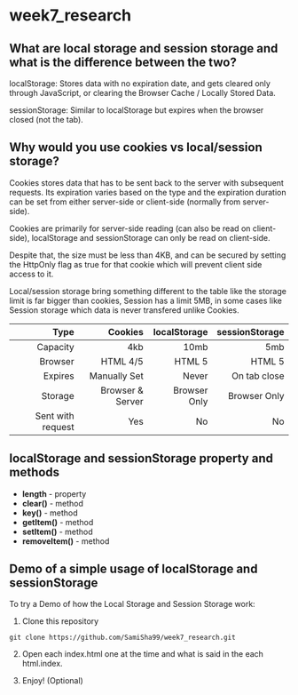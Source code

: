 # week7_research

## What are local storage and session storage and what is the difference between the two?

localStorage: Stores data with no expiration date, and gets cleared only through JavaScript, or clearing the Browser Cache / Locally Stored Data.

sessionStorage: Similar to localStorage but expires when the browser closed (not the tab).

## Why would you use cookies vs local/session storage?

Cookies stores data that has to be sent back to the server with subsequent requests. Its expiration varies based on the type and the expiration duration can be set from either server-side or client-side (normally from server-side).

Cookies are primarily for server-side reading (can also be read on client-side), localStorage and sessionStorage can only be read on client-side.

Despite that, the size must be less than 4KB, and can be secured by setting the HttpOnly flag as true for that cookie which will prevent client side access to it.

Local/session storage bring something different to the table like the storage limit is far bigger than cookies, Session has a limit 5MB, in some cases like Session storage which data is never transfered unlike Cookies.

 |Type           |Cookies     |localStorage  |  sessionStorage|
 |--------------:|-----------:|-------------:|---------------:|
 |Capacity       |         4kb|          10mb|           5mb|
 |Browser        | HTML 4/5   | HTML 5       |         HTML 5|
 |Expires        | Manually Set| Never| On tab close|
 |Storage        | Browser & Server| Browser Only| Browser Only|
 |Sent with request| Yes| No | No|
 
## localStorage and sessionStorage property and methods
* __length__ - property
* __clear()__ - method
* __key()__ - method
* __getItem()__ - method
* __setItem()__ - method
* __removeItem()__ - method

## Demo of a simple usage of localStorage and sessionStorage

To try a Demo of how the Local Storage and Session Storage work: 

1) Clone this repository

```git clone https://github.com/SamiSha99/week7_research.git```

2) Open each index.html one at the time and what is said in the each html.index.

3) Enjoy! (Optional)
